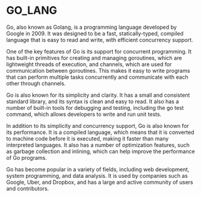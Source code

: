 # GO_LANG

Go, also known as Golang, is a programming language developed by Google in 2009. It was designed to be a fast, statically-typed, compiled language that is easy to read and write, with efficient concurrency support.

One of the key features of Go is its support for concurrent programming. It has built-in primitives for creating and managing goroutines, which are lightweight threads of execution, and channels, which are used for communication between goroutines. This makes it easy to write programs that can perform multiple tasks concurrently and communicate with each other through channels.

Go is also known for its simplicity and clarity. It has a small and consistent standard library, and its syntax is clean and easy to read. It also has a number of built-in tools for debugging and testing, including the go test command, which allows developers to write and run unit tests.

In addition to its simplicity and concurrency support, Go is also known for its performance. It is a compiled language, which means that it is converted to machine code before it is executed, making it faster than many interpreted languages. It also has a number of optimization features, such as garbage collection and inlining, which can help improve the performance of Go programs.

Go has become popular in a variety of fields, including web development, system programming, and data analysis. It is used by companies such as Google, Uber, and Dropbox, and has a large and active community of users and contributors.
